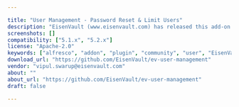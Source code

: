 ```yaml
---

title: "User Management - Password Reset & Limit Users"
description: "EisenVault (www.eisenvault.com) has released this add-on that allows users to reset passwords without contacting Administrator. Features : 1. Limiting the number of users - you can limit the number of users. 2. Forgot password - User can now reset their password from the login page. They need to enter their username after which a mail will be shot to the user's registered email id which contains the link to reset the password. This feature will only work when two things are there in the system. A template that is required for the email. This template will be copied automatically when a new tenant is created through self-server tenant account but for tenants created manually these needs to be copied manually."
screenshots: []
compatibility: ["5.1.x", "5.2.x"]
license: "Apache-2.0"
keywords: ["alfresco", "addon", "plugin", "community", "user", "EisenVault", "management"]
download_url: "https://github.com/EisenVault/ev-user-management"
vendor: "vipul.swarup@eisenvault.com"
about: ""
about_url: "https://github.com/EisenVault/ev-user-management"
draft: false

---
```

